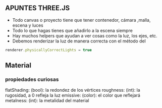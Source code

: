 
## APUNTES THREE.JS

* Todo canvas o proyecto tiene que tener contenedor, cámara ,malla, escena y luces
* Todo lo que hagas tienes que añadirlo a la escena siempre
* Hay muchos helpers que ayudan a ver cosas como la luz, los ejes, etc.
* Debemos renderizar la luz de manera correcta con el método del 
```js
renderer.physicallyCorrectLights = true
```

## Material
### propiedades curiosas
flatShading: (bool): la redondez de los vértices
roughness: (int): la rugosidad, a 0 refleja la luz
emissive: (color): el color que reflejará
metalness: (int): la metalidad del material